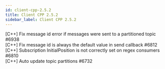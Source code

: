 ```yaml
---
id: client-cpp-2.5.2
title: Client CPP 2.5.2 
sidebar_label: Client CPP 2.5.2 
---
```


[C++] Fix message id error if messages were sent to a partitioned topic #6938  
[C++] Fix message id is always the default value in send callback #6812  
[C++] Subscription InitialPosition is not correctly set on regex consumers #6810  
[C++] Auto update topic partitions #6732  


